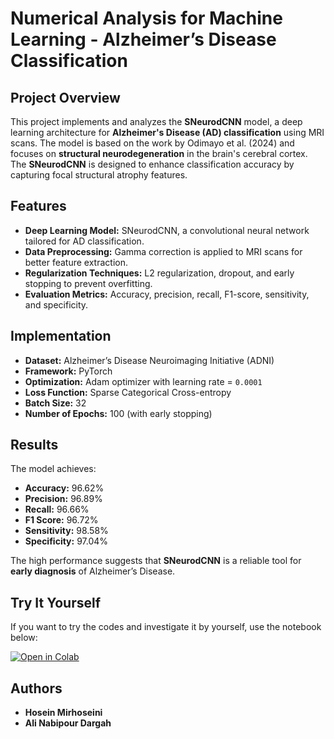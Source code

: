 # Numerical Analysis for Machine Learning - Alzheimer’s Disease Classification

## Project Overview
This project implements and analyzes the **SNeurodCNN** model, a deep learning architecture for **Alzheimer's Disease (AD) classification** using MRI scans. The model is based on the work by Odimayo et al. (2024) and focuses on **structural neurodegeneration** in the brain's cerebral cortex. The **SNeurodCNN** is designed to enhance classification accuracy by capturing focal structural atrophy features.

## Features
- **Deep Learning Model:** SNeurodCNN, a convolutional neural network tailored for AD classification.
- **Data Preprocessing:** Gamma correction is applied to MRI scans for better feature extraction.
- **Regularization Techniques:** L2 regularization, dropout, and early stopping to prevent overfitting.
- **Evaluation Metrics:** Accuracy, precision, recall, F1-score, sensitivity, and specificity.

## Implementation
- **Dataset:** Alzheimer’s Disease Neuroimaging Initiative (ADNI)
- **Framework:** PyTorch
- **Optimization:** Adam optimizer with learning rate = `0.0001`
- **Loss Function:** Sparse Categorical Cross-entropy
- **Batch Size:** 32
- **Number of Epochs:** 100 (with early stopping)

## Results
The model achieves:
- **Accuracy:** 96.62%
- **Precision:** 96.89%
- **Recall:** 96.66%
- **F1 Score:** 96.72%
- **Sensitivity:** 98.58%
- **Specificity:** 97.04%

The high performance suggests that **SNeurodCNN** is a reliable tool for **early diagnosis** of Alzheimer’s Disease.

## Try It Yourself
If you want to try the codes and investigate it by yourself, use the notebook below:

[![Open in Colab](https://colab.research.google.com/assets/colab-badge.svg)](https://colab.research.google.com/drive/15r3_ORQYjA-dBZGwWOAaJCawMXhuejSx?usp=sharing)


## Authors
- **Hosein Mirhoseini**  
- **Ali Nabipour Dargah**


